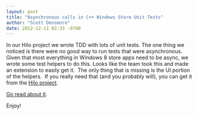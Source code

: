 ```yaml
---
layout: post
title: "Asynchronous calls in C++ Windows Store Unit Tests"
author: "Scott Densmore"
date: 2012-12-11 02:33 -0700
---
```


In our Hilo project we wrote TDD with lots of unit tests. The one thing we noticed is there were no good way to run tests that were asynchronous. Given that most everything in Windows 8 store apps need to be async, we wrote some test helpers to do this. Looks like the team took this and made an extension to easily get it.  The only thing that is missing is the UI portion of the helpers.  If you really need that (and you probably will), you can get it from the [Hilo project](http://hilo.codeplex.com).

[Go read about it](http://blogs.msdn.com/b/visualstudioalm/archive/2012/12/10/asynchronous-calls-in-c-windows-store-unit-tests.aspx).

Enjoy!